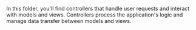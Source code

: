 In this folder, you'll find controllers that handle user requests and interact with models and views. Controllers process the application's logic and manage data transfer between models and views.